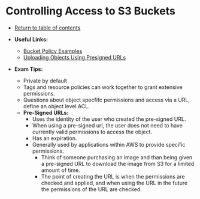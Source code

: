 # Controlling Access to S3 Buckets

* [Return to table of contents](../../../README.md)

* **Useful Links:**
  * [Bucket Policy Examples](https://docs.aws.amazon.com/AmazonS3/latest/dev/example-bucket-policies.html)
  * [Uploading Objects Using Presigned URLs](https://docs.aws.amazon.com/AmazonS3/latest/dev/PresignedUrlUploadObject.html)

* **Exam Tips:**
  * Private by default
  * Tags and resource policies can work together to grant extensive permissions.
  * Questions about object specfifc permissions and access via a URL, define an object level ACL.
  * **Pre-Signed URLs:**
    * Uses the identity of the user who created the pre-signed URL.
    * When using a pre-signed url, the user does not need to have currently valid permissions to access the object.
    * Has an expiration.
    * Generally used by applications within AWS to provide specific permissions.
      * Think of someone purchasing an image and than being given a pre-signed URL to download the image from S3 for a limited amount of time.
      * The point of creating the URL is when the permissions are checked and applied, and when using the URL in the future the permissions of the URL are checked.
